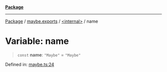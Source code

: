[**Package**](../../../README.md)

***

[Package](../../../modules.md) / [maybe.exports](../../README.md) / [\<internal\>](../README.md) / name

# Variable: name

> `const` **name**: `"Maybe"` = `"Maybe"`

Defined in: [maybe.ts:24](https://github.com/AlexXanderGrib/monads-io/blob/88cc2f22cfbd8717d7e52da6913dd270216344b1/src/maybe.ts#L24)
